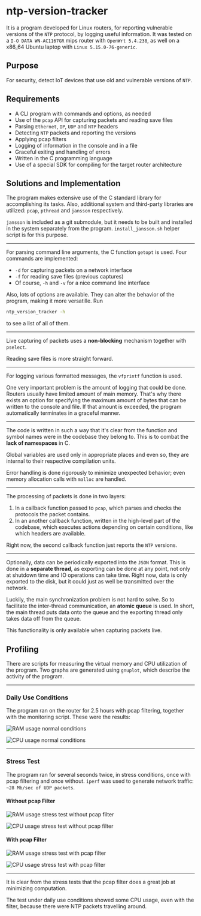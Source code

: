 # ntp-version-tracker

<!-- TODO needs updating -->

It is a program developed for Linux routers, for reporting vulnerable versions
of the `NTP` protocol, by logging useful information. It was tested on a `I-O DATA WN-AC1167GR` mips
router with `OpenWrt 5.4.238`, as well on a x86_64 Ubuntu laptop with `Linux 5.15.0-76-generic`.

## Purpose

For security, detect IoT devices that use old and vulnerable versions of `NTP`.

## Requirements

* A CLI program with commands and options, as needed
* Use of the `pcap` API for capturing packets and reading save files
* Parsing `Ethernet`, `IP`, `UDP` and `NTP` headers
* Detecting `NTP` packets and reporting the versions
* Applying pcap filters
* Logging of information in the console and in a file
* Graceful exiting and handling of errors
* Written in the C programming language
* Use of a special SDK for compiling for the target router architecture

## Solutions and Implementation

The program makes extensive use of the C standard library for accomplishing its tasks. Also,
additional system and third-party libraries are utilized: `pcap`, `pthread` and `jansson`
respectively.

`jansson` is included as a git submodule, but it needs to be built and installed in the system
separately from the program. `install_jansson.sh` helper script is for this purpose.

---

For parsing command line arguments, the C function `getopt` is used. Four commands are implemented:

* `-d` for capturing packets on a network interface
* `-f` for reading save files (previous captures)
* Of course, `-h` and `-v` for a nice command line interface

Also, lots of options are available. They can alter the behavior of the program, making it more
versatille. Run

```sh
ntp_version_tracker -h
```

to see a list of all of them.

---

Live capturing of packets uses a **non-blocking** mechanism together with `pselect`.

Reading save files is more straight forward.

---

For logging various formatted messages, the `vfprintf` function is used.

One very important problem is the amount of logging that could be done. Routers usually have
limited amount of main memory. That's why there exists an option for specifying the maximum amount
of bytes that can be written to the console and file. If that amount is exceeded, the program
automatically terminates in a graceful manner.

---

The code is written in such a way that it's clear from the function and symbol names were in the
codebase they belong to. This is to combat the **lack of namespaces** in C.

Global variables are used only in appropriate places and even so, they are internal to their
respective compilation units.

Error handling is done rigorously to minimize unexpected behavior; even memory allocation calls with
`malloc` are handled.

---

The processing of packets is done in two layers:

1. In a callback function passed to `pcap`, which parses and checks the protocols the packet
   contains.
2. In an another callback function, written in the high-level part of the codebase, which executes
   actions depending on certain conditions, like which headers are available.

Right now, the second callback function just reports the `NTP` versions.

---

Optionally, data can be periodically exported into the `JSON` format. This is done in a
**separate thread**, as exporting can be done at any point, not only at shutdown time and IO
operations can take time. Right now, data is only exported to the disk, but it could just as well be
transmitted over the network.

Luckily, the main synchronization problem is not hard to solve. So to facilitate the inter-thread
communication, an **atomic queue** is used. In short, the main thread puts data onto the queue and
the exporting thread only takes data off from the queue.

This functionality is only available when capturing packets live.

## Profiling

There are scripts for measuring the virtual memory and CPU utilization of the program. Two
graphs are generated using `gnuplot`, which describe the activity of the program.

---

### Daily Use Conditions

The program ran on the router for 2.5 hours with pcap filtering, together with the monitoring
script. These were the results:

![RAM usage normal conditions](monitor/samples/normal_conditions_filter/ram.png)

![CPU usage normal conditions](monitor/samples/normal_conditions_filter/cpu.png)

---

### Stress Test

The program ran for several seconds twice, in stress conditions, once with pcap filtering and once
without. `iperf` was used to generate network traffic: `~28 Mb/sec of UDP packets`.

#### Without pcap Filter

![RAM usage stress test without pcap filter](monitor/samples/stress_test_no_filter3/ram.png)

![CPU usage stress test without pcap filter](monitor/samples/stress_test_no_filter3/cpu.png)

#### With pcap Filter

![RAM usage stress test with pcap filter](monitor/samples/stress_test_filter3/ram.png)

![CPU usage stress test with pcap filter](monitor/samples/stress_test_filter3/cpu.png)

---

It is clear from the stress tests that the pcap filter does a great job at minimizing computation.

The test under daily use conditions showed some CPU usage, even with the filter, because there were
NTP packets travelling around.
